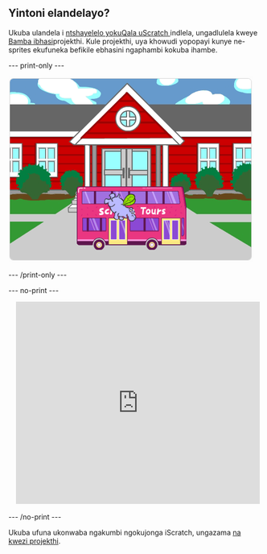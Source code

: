 ## Yintoni elandelayo?

Ukuba ulandela i [ntshayelelo yokuQala uScratch ](https://projects.raspberrypi.org/en/pathways/scratch-intro) indlela, ungadlulela kweye [Bamba ibhasi](https://projects.raspberrypi.org/en/projects/catch-the-bus)projekthi. Kule projekthi, uya khowudi yopopayi kunye ne-sprites ekufuneka befikile ebhasini ngaphambi kokuba ihambe.

--- print-only ---

![Iprojekthi 'Yokubamba ibhasi'.](images/scratch-tour-bus.png)

--- /print-only ---

--- no-print ---

<div class="scratch-preview" style="margin-left: 15px;">
  <iframe allowtransparency="true" width="485" height="402" src="https://scratch.mit.edu/projects/embed/724160134/?autostart=false" frameborder="0"></iframe>
</div>

--- /no-print ---

Ukuba ufuna ukonwaba ngakumbi ngokujonga iScratch, ungazama [na kwezi projekthi](https://projects.raspberrypi.org/en/projects?software%5B%5D=scratch&curriculum%5B%5D=%201).
